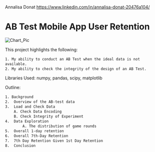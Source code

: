 Annalisa Donat
https://www.linkedin.com/in/annalisa-donat-20476a104/

# AB Test Mobile App User Retention

![Chart_Pic](<img src="https://raw.githubusercontent.com/a-donat/Data-Science-Portfolio/master/AB%20Test%20Mobile%20App%20User%20Retention/chart_example.jpeg" height="300" />)

This project highlights the following:

	1. My ability to conduct an AB Test when the ideal data is not available.
	2. My ability to check the integrity of the design of an AB Test.

Libraries Used: numpy, pandas, scipy, matplotlib

Outline: 

	1. Background
	2.  Overview of the AB-test data
	3.  Load and Check Data
		A. Check Data Encoding
		B. Check Integrity of Experiment
	4.  Data Exploration
    		A. The distribution of game rounds
	5.  Overall 1-day retention
	6.  Overall 7th-Day Retention
	7.  7th Day Retention Given 1st Day Retention
	8.  Conclusion
